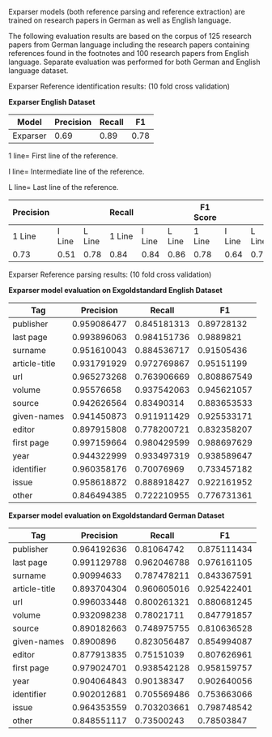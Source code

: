 Exparser models (both reference parsing and reference extraction) are trained on research papers in German as well as English language.

The following evaluation results are based on the corpus of 125 research papers from German language including the research papers containing references found in the footnotes and 100 research papers from English language.
Separate evaluation was performed for both German and English language dataset.


Exparser Reference identification results: (10 fold cross validation)

**Exparser English Dataset**


| Model         | Precision   | Recall      | F1          |
|-------------|-------------|-------------|-------------|
|  Exparser  | 0.69 | 0.89 | 0.78 |



1 line= First line of the reference.

I line= Intermediate line of the reference.

L line= Last line of the reference.

| Precision |        |        | Recall |        |        | F1 Score |        |        |
|-----------|--------|--------|--------|--------|--------|----------|--------|--------|
| 1 Line    | I Line | L Line | 1 Line | I Line | L Line | 1 Line   | I Line | L Line |
| 0.73      | 0.51   | 0.78   | 0.84   | 0.84   | 0.86   | 0.78     | 0.64   | 0.79   |


Exparser Reference parsing results: (10 fold cross validation)


**Exparser model evaluation on Exgoldstandard English Dataset**

| Tag         | Precision   | Recall      | F1          |
|-------------|-------------|-------------|-------------|
| publisher   | 0.959086477 | 0.845181313 | 0.89728132  |
| last page       | 0.993896063 | 0.984151736 | 0.9889821   |
| surname     | 0.951610043 | 0.884536717 | 0.91505436  |
| article-title       | 0.931791929 | 0.972769867 | 0.95151199  |
| url         | 0.965273268 | 0.763906669 | 0.808867549 |
| volume      | 0.95576658  | 0.937542063 | 0.945621057 |
| source      | 0.942626564 | 0.83490314  | 0.883653533 |
| given-names | 0.941450873 | 0.911911429 | 0.925533171 |
| editor      | 0.897915808 | 0.778200721 | 0.832358207 |
| first page       | 0.997159664 | 0.980429599 | 0.988697629 |
| year        | 0.944322999 | 0.933497319 | 0.938589647 |
| identifier  | 0.960358176 | 0.70076969  | 0.733457182 |
| issue       | 0.958618872 | 0.888918427 | 0.922161952 |
| other       | 0.846494385 | 0.722210955 | 0.776731361 |




**Exparser model evaluation on Exgoldstandard German Dataset**

| Tag         | Precision   | Recall      | F1          |
|-------------|-------------|-------------|-------------|
| publisher   | 0.964192636 | 0.81064742  | 0.875111434 |
| last page       | 0.991129788 | 0.962046788 | 0.976161105 |
| surname     | 0.90994633  | 0.787478211 | 0.843367591 |
| article-title       | 0.893704304 | 0.960605016 | 0.925422401 |
| url         | 0.996033448 | 0.800261321 | 0.880681245 |
| volume      | 0.932098238 | 0.78021711  | 0.847791857 |
| source      | 0.890182663 | 0.748975755 | 0.810636528 |
| given-names | 0.8900896   | 0.823056487 | 0.854994087 |
| editor      | 0.877913835 | 0.75151039  | 0.807626961 |
| first page       | 0.979024701 | 0.938542128 | 0.958159757 |
| year        | 0.904064843 | 0.90138347  | 0.902640056 |
| identifier  | 0.902012681 | 0.705569486 | 0.753663066 |
| issue       | 0.964353559 | 0.703203661 | 0.798748542 |
| other       | 0.848551117 | 0.73500243  | 0.78503847  |


